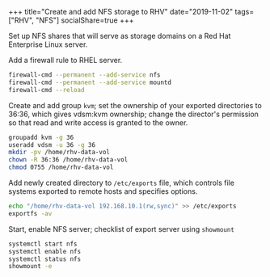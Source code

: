 +++
title="Create and add NFS storage to RHV"
date="2019-11-02"
tags=["RHV", "NFS"]
socialShare=true
+++

Set up NFS shares that will serve as storage domains on a Red Hat Enterprise Linux server.

Add a firewall rule to RHEL server.

```bash
firewall-cmd --permanent --add-service nfs
firewall-cmd --permanent --add-service mountd
firewall-cmd --reload
```

Create and add group `kvm`; set the ownership of your exported directories to 36:36, which gives vdsm:kvm ownership; change the director's permission so that read and write access is granted to the owner.

```bash
groupadd kvm -g 36
useradd vdsm -u 36 -g 36
mkdir -pv /home/rhv-data-vol
chown -R 36:36 /home/rhv-data-vol
chmod 0755 /home/rhv-data-vol
```

Add newly created directory to `/etc/exports` file, which controls file systems exported to remote hosts and specifies options.

```bash
echo "/home/rhv-data-vol 192.168.10.1(rw,sync)" >> /etc/exports
exportfs -av
```

Start, enable NFS server; checklist of export server using `showmount`

```bash
systemctl start nfs
systemctl enable nfs
systemctl status nfs
showmount -e
```
